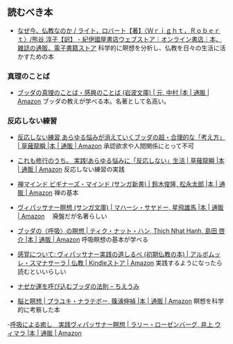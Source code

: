 ## 読むべき本
- [なぜ今、仏教なのか / ライト，ロバート【著】〈Ｗｒｉｇｈｔ，Ｒｏｂｅｒｔ〉/熊谷 淳子【訳】 - 紀伊國屋書店ウェブストア｜オンライン書店｜本、雑誌の通販、電子書籍ストア](https://www.kinokuniya.co.jp/f/dsg-01-9784152097866)
科学的に瞑想を分析し、仏教を日々の生活に活かすための本
### 真理のことば
- [ブッダの真理のことば・感興のことば (岩波文庫) | 元, 中村 |本 | 通販 | Amazon](https://www.amazon.co.jp/%E3%83%96%E3%83%83%E3%83%80%E3%81%AE%E7%9C%9F%E7%90%86%E3%81%AE%E3%81%93%E3%81%A8%E3%81%B0%E3%83%BB%E6%84%9F%E8%88%88%E3%81%AE%E3%81%93%E3%81%A8%E3%81%B0-%E5%B2%A9%E6%B3%A2%E6%96%87%E5%BA%AB-%E4%B8%AD%E6%9D%91-%E5%85%83/dp/4003330218)
ブッダの教えが学べる本。名著として名高い。
### 反応しない練習
- [反応しない練習 あらゆる悩みが消えていくブッダの超・合理的な「考え方」 | 草薙龍瞬 |本 | 通販 | Amazon](https://www.amazon.co.jp/o/ASIN/4041030404/toyokeizaia-22/)
承認欲求や人間関係にとって不可
- [これも修行のうち。 実践!あらゆる悩みに「反応しない」生活 | 草薙龍瞬 |本 | 通販 | Amazon](https://www.amazon.co.jp/o/ASIN/4046015381/toyokeizaia-22)
反応しない練習の実践

- [禅マインド ビギナーズ・マインド (サンガ新書) | 鈴木俊隆, 松永太郎 |本 | 通販 | Amazon](https://www.amazon.co.jp/%E7%A6%85%E3%83%9E%E3%82%A4%E3%83%B3%E3%83%89-%E3%83%93%E3%82%AE%E3%83%8A%E3%83%BC%E3%82%BA%E3%83%BB%E3%83%9E%E3%82%A4%E3%83%B3%E3%83%89-%E3%82%B5%E3%83%B3%E3%82%AC%E6%96%B0%E6%9B%B8-%E9%88%B4%E6%9C%A8%E4%BF%8A%E9%9A%86/dp/4905425166?__mk_ja_JP=%E3%82%AB%E3%82%BF%E3%82%AB%E3%83%8A&crid=2S8F3CPB1PQPQ&keywords=%E3%83%93%E3%82%AE%E3%83%8A%E3%83%BC%E3%82%BA%E3%83%9E%E3%82%A4%E3%83%B3%E3%83%89&qid=1645686254&sprefix=%E3%83%93%E3%82%AE%E3%83%8A%E3%83%BC%E3%82%BA%E3%83%9E%E3%82%A4%E3%83%B3%E3%83%89%2Caps%2C333&sr=8-1&linkCode=li3&tag=mogishin-22&linkId=43535e0738d44fd3619e279ea28a8b6a&language=ja_JP&ref_=as_li_ss_il)
	禅の基本
- [ヴィパッサナー瞑想 (サンガ文庫) | マハーシ・サヤドー, 星飛雄馬 |本 | 通販 | Amazon](https://www.amazon.co.jp/%E3%83%B4%E3%82%A3%E3%83%91%E3%83%83%E3%82%B5%E3%83%8A%E3%83%BC%E7%9E%91%E6%83%B3-%E3%82%B5%E3%83%B3%E3%82%AC%E6%96%87%E5%BA%AB-%E3%83%9E%E3%83%8F%E3%83%BC%E3%82%B7%E3%83%BB%E3%82%B5%E3%83%A4%E3%83%89%E3%83%BC/dp/4865640770)
　廃盤だが名著らしい
- [ブッダの〈呼吸〉の瞑想 | ティク・ナット・ハン, Thich Nhat Hanh, 島田 啓介 |本 | 通販 | Amazon](https://www.amazon.co.jp/%E3%83%96%E3%83%83%E3%83%80%E3%81%AE%E3%80%88%E5%91%BC%E5%90%B8%E3%80%89%E3%81%AE%E7%9E%91%E6%83%B3-%E3%83%86%E3%82%A3%E3%82%AF%E3%83%BB%E3%83%8A%E3%83%83%E3%83%88%E3%83%BB%E3%83%8F%E3%83%B3/dp/4787712829)
 呼吸瞑想の基本が学べる
- [感覚について: ヴィパッサナー実践の道しるべ (初期仏教の本) | アルボムッレ・スマナサーラ | 仏教 | Kindleストア | Amazon](https://www.amazon.co.jp/%E6%84%9F%E8%A6%9A%E3%81%AB%E3%81%A4%E3%81%84%E3%81%A6-%E3%83%B4%E3%82%A3%E3%83%91%E3%83%83%E3%82%B5%E3%83%8A%E3%83%BC%E5%AE%9F%E8%B7%B5%E3%81%AE%E9%81%93%E3%81%97%E3%82%8B%E3%81%B9-%E5%88%9D%E6%9C%9F%E4%BB%8F%E6%95%99%E3%81%AE%E6%9C%AC-%E3%82%A2%E3%83%AB%E3%83%9C%E3%83%A0%E3%83%83%E3%83%AC%E3%83%BB%E3%82%B9%E3%83%9E%E3%83%8A%E3%82%B5%E3%83%BC%E3%83%A9-ebook/dp/B013GS0FKC?__mk_ja_JP=%E3%82%AB%E3%82%BF%E3%82%AB%E3%83%8A&crid=2FGT2BAD23770&keywords=%E3%83%B4%E3%82%A3%E3%83%91%E3%83%83%E3%82%B5%E3%83%8A%E3%83%BC%E7%9E%91%E6%83%B3&qid=1645685640&s=digital-text&sprefix=%E3%82%94%E3%81%83%2Cdigital-text%2C515&sr=1-3&linkCode=li3&tag=mogishin-22&linkId=e63452e42fd07cbf05e7730ea0c6be14&language=ja_JP&ref_=as_li_ss_il)
実践するようになったら読むといいらしい
- [ナゼか運を呼び込むブッダの法則 – ちえうみ](https://chieumi.com/products/ks0086)

- [脳と瞑想 | プラユキ・ナラテボー, 篠浦伸禎 |本 | 通販 | Amazon](https://www.amazon.co.jp/exec/obidos/ASIN/4905425514/ref=nosim?tag=maftracking142669-22&linkCode=ure&creative=6339)
瞑想を科学的に考察した本

-[呼吸による癒し　実践ヴィパッサナー瞑想 | ラリー・ローゼンバーグ, 井上 ウィマラ |本 | 通販 | Amazon](https://www.amazon.co.jp/exec/obidos/ASIN/4393364066/ref=nosim?tag=maftracking142669-22&linkCode=ure&creative=6339)